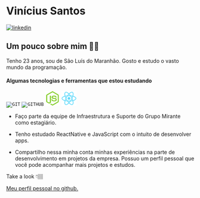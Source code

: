 

# Vinícius Santos





[![linkedin](https://i.ibb.co/RyZx12b/linkedin.png)](https://www.linkedin.com/in/vinisantosn)



##  Um pouco sobre mim 🤙🏽
Tenho 23 anos, sou de São Luís do Maranhão. Gosto e estudo o vasto mundo da programação.  


####  Algumas tecnologias e ferramentas que estou estudando 


<code><img width="40px" src="https://cdn.jsdelivr.net/gh/devicons/devicon/icons/git/git-original.svg" title = "GIT"/></code>
<code><img width="40px" src="https://cdn.jsdelivr.net/gh/devicons/devicon/icons/github/github-original.svg" title = "GITHUB"/></code>
<code><img width="40px" src="https://github.com/devicons/devicon/blob/v2.15.1/icons/nodejs/nodejs-original.svg" title = "NODEJS"/></code>
<code><img width="40px" src="https://github.com/devicons/devicon/blob/v2.15.1/icons/react/react-original.svg" title = "REACT"/></code>



- Faço parte da equipe de Infraestrutura e Suporte do Grupo Mirante como estagiário. 

- Tenho estudado ReactNative e JavaScript com o intuito de desenvolver apps. 

- Compartilho nessa minha conta minhas experiências na parte de desenvolvimento em projetos da empresa. Possuo um perfil pessoal que você pode acompanhar mais projetos e estudos. 

Take a look 👇🏽

[Meu perfil pessoal no github. ](https://github.com/vinisantosn)



